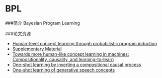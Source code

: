 # BPL

###简介
Bayesian Program Learning

###论文资源

* [Human-level concept learning through probabilistic program induction](./论文资源/Science-2015-Lake-1332-8.pdf/)
* [Supplementary Material](./论文资源/Lake-SM.pdf/)
* [Towards more human-like concept learning in machines: Compositionality, causality, and learning-to-learn](./论文资源/LakePhDThesis.pdf/)
* [One-shot learning by inverting a compositional causal process](./论文资源/lake_nips2013.pdf/)
* [One-shot learning of generative speech concepts](./论文资源/lake-cogsci14.pdf/)